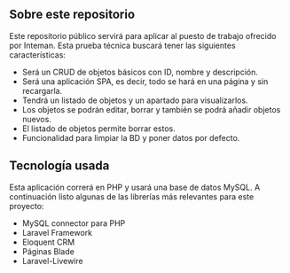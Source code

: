 ## Sobre este repositorio

Este repositorio público servirá para aplicar al puesto de trabajo ofrecido por Inteman. Esta prueba técnica buscará tener las siguientes características:

- Será un CRUD de objetos básicos con ID, nombre y descripción.
- Será una aplicación SPA, es decir, todo se hará en una página y sin recargarla.
- Tendrá un listado de objetos y un apartado para visualizarlos.
- Los objetos se podrán editar, borrar y también se podrá añadir objetos nuevos.
- El listado de objetos permite borrar estos.
- Funcionalidad para limpiar la BD y poner datos por defecto.

## Tecnología usada

Esta aplicación correrá en PHP y usará una base de datos MySQL. A continuación listo algunas de las librerías más relevantes para este proyecto:

- MySQL connector para PHP
- Laravel Framework
- Eloquent CRM
- Páginas Blade
- Laravel-Livewire
